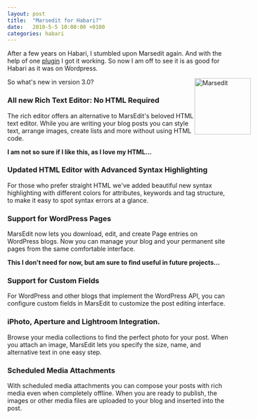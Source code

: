 ```yaml
---
layout: post
title:  "Marsedit for Habari?"
date:   2010-5-5 10:00:00 +0100
categories: habari
---
```

<!--p><strong>5-5-2010</strong></p-->
<p>After a few years on Habari, I stumbled upon Marsedit again. And with the help of one <a href="http://www.habariproject.org/dist/plugins/metaweblog/">plugin</a> I got it working. So now I am off to see it is as good for Habari as it was on Wordpress.</p>
<p><img style="float: right; margin-right: -50px;" title="MarsEdit3Icon128.png" src="http://wnas.nl/user/files/marsedit3icon128_20100505094655.png" border="0" alt="Marsedit" width="128" height="128" /></p>
<p>So what's new in version 3.0?</p>
<h3>All new Rich Text Editor: No HTML Required</h3>
<p>The rich editor offers an alternative to MarsEdit's beloved HTML text editor. While you are writing your blog posts you can style text, arrange images, create lists and more without using HTML code.﻿</p>
<p><strong>I am not so sure if I like this, as I love my HTML...</strong></p>
<h3>Updated HTML Editor with Advanced Syntax Highlighting</h3>
<p>For those who prefer straight HTML we've added beautiful new syntax highlighting with different colors for attributes, keywords and tag structure, to make it easy to spot syntax errors at a glance.</p>
<h3>Support for WordPress Pages</h3>
<p>MarsEdit now lets you download, edit, and create Page entries on WordPress blogs. Now you can manage your blog and your permanent site pages from the same comfortable interface.</p>
<p><strong>This I don't need for now, but am sure to find useful in future projects...</strong></p>
<h3>Support for Custom Fields</h3>
<p>For WordPress and other blogs that implement the WordPress API, you can configure custom fields in MarsEdit to customize the post editing interface.</p>
<h3>iPhoto, Aperture and Lightroom Integration.</h3>
<p>Browse your media collections to find the perfect photo for your post. When you attach an image, MarsEdit lets you specify the size, name, and alternative text in one easy step.</p>
<h3>Scheduled Media Attachments</h3>
<p>With scheduled media attachments you can compose your posts with rich media even when completely offline. When you are ready to publish, the images or other media files are uploaded to your blog and inserted into the post.</p>
